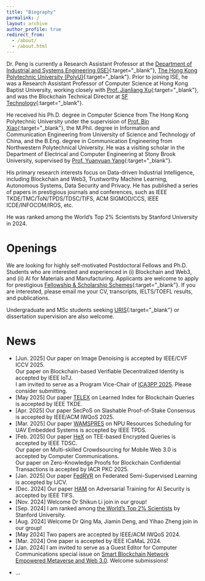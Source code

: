 ```yaml
---
title: "Biography"
permalink: /
layout: archive
author_profile: true
redirect_from: 
  - /about/
  - /about.html
---
```

<!-- -->

Dr. Peng is currently a Research Assistant Professor at the [Department of Industrial and Systems Engineering (ISE)](https://www.polyu.edu.hk/ise/){:target="_blank"}, [The Hong Kong Polytechnic University (PolyU)](https://www.polyu.edu.hk/){:target="_blank"}. Prior to joining ISE, he was a Research Assistant Professor of Computer Science at Hong Kong Baptist University, working closely with [Prof. Jianliang Xu](https://www.comp.hkbu.edu.hk/~xujl/){:target="_blank"}, and was the Blockchain Technical Director at [SF Technology](https://www.sf-tech.com.cn){:target="_blank"}.

He received his Ph.D. degree in Computer Science from The Hong Kong Polytechnic University under the supervision of [Prof. Bin Xiao](https://www4.comp.polyu.edu.hk/~csbxiao/){:target="_blank"}, the M.Phil. degree in Information and Communication Engineering from University of Science and Technology of China, and the B.Eng. degree in Communication Engineering from Northwestern Polytechnical University. He was a visiting scholar in the Department of Electrical and Computer Engineering at Stony Brook University, supervised by [Prof. Yuanyuan Yang](https://www.ece.stonybrook.edu/~yang/){:target="_blank"}.

His primary research interests focus on Data-driven Industrial Intelligence, including Blockchain and Web3, Trustworthy Machine Learning, Autonomous Systems, Data Security and Privacy. He has published a series of papers in prestigious journals and conferences, such as IEEE TKDE/TMC/ToN/TPDS/TDSC/TIFS, ACM SIGMOD/CCS, IEEE ICDE/INFOCOM/IROS, etc. 

He was ranked among the World’s Top 2% Scientists by Stanford University in 2024.


# Openings
We are looking for highly self-motivated Postdoctoral Fellows and Ph.D. Students who are interested and experienced in (i) Blockchain and Web3, and (ii) AI for Materials and Manufacturing. Applicants are welcome to apply for prestigious [Fellowship & Scholarship Schemes](https://www.polyu.edu.hk/gs/prospective-students/fellowship-scholarship-schemes/){:target="_blank"}. If you are interested, please email me your CV, transcripts, IELTS/TOEFL results, and publications.

Undergraduate and MSc students seeking [URIS](https://www.polyu.edu.hk/gs/ug-research/uris/about-uris/){:target="_blank"} or dissertation supervision are also welcome. 


# News
- [Jun. 2025] Our paper on Image Denoising is accepted by IEEE/CVF ICCV 2025. <br>
Our paper on Blockchain-based Verifiable Decentralized Identity is accepted by IEEE IoTJ. <br>
I am invited to serve as a Program Vice-Chair of <a href="https://ieee-cybermatics.org/2025/ica3pp/index.html" target="_blank">ICA3PP 2025</a>. Please consider submitting.
- [May 2025] Our paper <a href="https://ieeexplore.ieee.org/document/10979200" target="_blank">TELEX</a> on Learned Index for Blockchain Queries is accepted by IEEE TKDE. 
- [Apr. 2025] Our paper SecPoS on Slashable Proof-of-Stake Consensus is accepted by IEEE/ACM IWQoS 2025.
- [Mar. 2025] Our paper <a href="https://ieeexplore.ieee.org/document/10942549" target="_blank">WAMSPRES</a> on NPU Resources Scheduling for UAV Embedded Systems is accepted by IEEE TPDS.
- [Feb. 2025] Our paper <a href="https://ieeexplore.ieee.org/document/10882945" target="_blank">HeX</a> on TEE-based Encrypted Queries is accepted by IEEE TDSC. <br>
Our paper on Multi-skilled Crowdsourcing for Mobile Web 3.0 is accepted by Computer Communications. <br>
Our paper on Zero-Knowledge Proofs for Blockchain Confidential Transactions is accepted by IACR PKC 2025.
- [Jan. 2025] Our paper <a href="https://link.springer.com/article/10.1007/s11263-024-02330-1" target="_blank">FedRVR</a> on Federated Semi-Supervised Learning is accepted by IJCV.
- [Dec. 2024] Our paper <a href="https://ieeexplore.ieee.org/document/10795188" target="_blank">HAM</a> on Adversarial Training for AI Security is accepted by IEEE TIFS.
- [Nov. 2024] Welcome Dr Shikun Li join in our group!
- [Sep. 2024] I am ranked among <a href="https://elsevier.digitalcommonsdata.com/datasets/btchxktzyw/7" target="_blank">the World’s Top 2% Scientists</a> by Stanford University.
- [Aug. 2024] Welcome Dr Qing Ma, Jiamin Deng, and Yihao Zheng join in our group!
- [May 2024] Two papers are accepted by IEEE/ACM IWQoS 2024.
- [Mar. 2024] One paper is accepted by IEEE ICaMaL 2024.
- [Jan. 2024] I am invited to serve as a Guest Editor for Computer Communications special issue on <a href="https://www.sciencedirect.com/journal/computer-communications/about/call-for-papers" target="_blank">Smart Blockchain Network Empowered Metaverse and Web 3.0</a>. Welcome submissions!


<div style="display:none">
- [2023-11] Our paper <a href="https://ieeexplore.ieee.org/document/9321132" target="_blank">VFChain</a> on Blockchain-based Federated Learning was recognized as an ESI Highly Cited Paper.
- [2023-09] Serving as a Guest Editor for Big Data and Cognitive Computing special issue on <a href="https://www.mdpi.com/journal/BDCC/special_issues/9A8E7A0B22" target="_blank">Data Security and Privacy in Blockchain-Based Decentralized Applications</a>. Welcome submissions!
- [2023-06] I joined the department of ISE at PolyU as a Research Assistant Professor.
- [2023-03] Our paper <a href="https://ieeexplore.ieee.org/document/9786741" target="_blank">SymmeProof</a> on Blockchain Confidential Transactions was accepted by IEEE TDSC.
- [2022-10] Serving as a Guest Editor for IET Blockchain special issue on <a href="https://ietresearch.onlinelibrary.wiley.com/pb-assets/assets/26341573/Special%20Issues/IET_BLC_CFP_BD-1684760255360.pdf" target="_blank">Blockchain Databases</a>. Welcome submissions!
- [2022-08] Our paper <a href="http://sites.computer.org/debull/A22june/p14.pdf" target="_blank">BlockShare</a> on Blockchain Data Sharing was accepted by IEEE Data Engineering Bulletin.
- [2022-06] Our paper <a href="https://ieeexplore.ieee.org/document/9981149" target="_blank">EPAR</a> on Augmented Reality was accepted by IROS 2022.
- [2022-01] Our paper <a href="https://ieeexplore.ieee.org/document/9321132" target="_blank">VFChain</a> on Blockchain-based Federated Learning was selected as a popular article by IEEE TNSE.
- [2021-04] Won Best Paper Award at DASFAA 2021.
- [2021-03] Our paper on Privacy-Preserving Blockchain Data Verification was accepted by SIGMOD 2021.
- [2021-01] Our paper on Digital Contact Tracing was accepted by DASFAA 2021.
- [2020-12] Our paper <a href="https://ieeexplore.ieee.org/document/9321132" target="_blank">VFChain</a> on Blockchain-based Federated Learning was accepted by IEEE TNSE.
- [2020-10] Awarded a grant from Guangdong Basic and Applied Basic Research Foundation for Blockchain research.
- [2020-01] I joined the department of Computer Science at HKBU as Research Assistant Professor.
- [2019-11] Delivered an <a href="https://www.gs1hk.org/events/gs1hk-almc-forum-2019" target="_blank">Invited Talk on Blockchain Innovation</a> at <a href="https://www.hktdc.com/ncs/almc2019/en/main/index.html" target="_blank">HKTDC ALMC 2019</a>.
 - [2019-06] Delivered an Invited Talk on Blockchain Applications in Smart Supply Chain at <a href="https://www.gs1hk.org/gs1hk-iot-conference" target="_blank">GS1 HK IoT Conference 2019</a>.
</div>

- ...